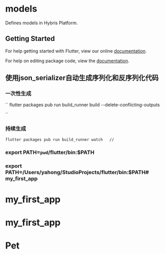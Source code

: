 # models

Defines models in Hybris Platform.

## Getting Started

For help getting started with Flutter, view our online [documentation](https://flutter.io/).

For help on editing package code, view the [documentation](https://flutter.io/developing-packages/).

## 使用json_serializer自动生成序列化和反序列化代码

### 一次性生成
``
flutter packages pub run build_runner build --delete-conflicting-outputs

``
### 持续生成
``
flutter packages pub run build_runner watch   //
``

### export PATH=`pwd`/flutter/bin:$PATH
### export PATH=/Users/yahong/StudioProjects/flutter/bin:$PATH# my_first_app
# my_first_app
# my_first_app
# Pet
